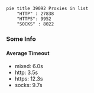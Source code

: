 
```mermaid
pie title 39092 Proxies in list
    "HTTP" : 27838
    "HTTPS": 9952
    "SOCKS" : 8022
```

### Some Info
#### Average Timeout

- mixed: 6.0s
- http: 3.5s
- https: 12.3s
- socks: 9.7s